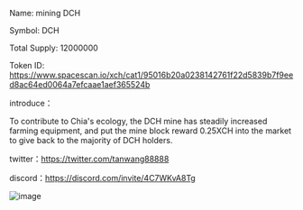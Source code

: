 Name: mining DCH

Symbol: DCH

Total Supply: 12000000

Token ID: https://www.spacescan.io/xch/cat1/95016b20a0238142761f22d5839b7f9eed8ac64ed0064a7efcaae1aef365524b

introduce：

To contribute to Chia's ecology, the DCH mine has steadily increased farming equipment, and put the mine block reward 0.25XCH into the market to give back to the majority of DCH holders.

twitter：https://twitter.com/tanwang88888

discord：https://discord.com/invite/4C7WKvA8Tg

![image](https://user-images.githubusercontent.com/100044744/154817496-d61cd0a2-8931-4d1a-9b9f-b792d1536097.png)
